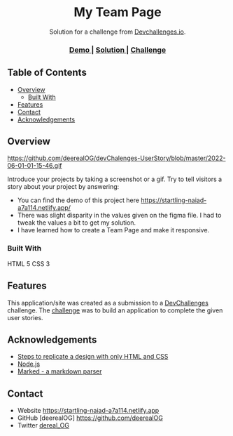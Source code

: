 <!-- Please update value in the {}  -->

<h1 align="center">My Team Page</h1>

<div align="center">
   Solution for a challenge from  <a href="http://devchallenges.io" target="_blank">Devchallenges.io</a>.
</div>

<div align="center">
  <h3>
    <a href="https://startling-naiad-a7a114.netlify.app">
      Demo
    </a>
    <span> | </span>
    <a href="https://{your-url-to-the-solution}">
      Solution
    </a>
    <span> | </span>
    <a href="https://devchallenges.io/challenges/hhmesazsqgKXrTkYkt0U">
      Challenge
    </a>
  </h3>
</div>

<!-- TABLE OF CONTENTS -->

## Table of Contents

- [Overview](#overview)
  - [Built With](#built-with)
- [Features](#features)
- [Contact](#contact)
- [Acknowledgements](#acknowledgements)

<!-- OVERVIEW -->

## Overview

https://github.com/deerealOG/devChalenges-UserStory/blob/master/2022-06-01-01-15-46.gif

Introduce your projects by taking a screenshot or a gif. Try to tell visitors a story about your project by answering:

- You can find the demo of this project here https://startling-naiad-a7a114.netlify.app/
- There was slight disparity in the values given on the figma file. I had to tweak the values a bit to get my solution.
- I have learned how to create  a Team Page and make it responsive.

### Built With

<!-- This section should list any major frameworks that you built your project using. Here are a few examples.-->
HTML 5
CSS 3


## Features

<!-- List the features of your application or follow the template. Don't share the figma file here :) -->

This application/site was created as a submission to a [DevChallenges](https://devchallenges.io/challenges) challenge. The [challenge](https://devchallenges.io/challenges/hhmesazsqgKXrTkYkt0U) was to build an application to complete the given user stories.


## Acknowledgements

<!-- This section should list any articles or add-ons/plugins that helps you to complete the project. This is optional but it will help you in the future. For exmpale -->

- [Steps to replicate a design with only HTML and CSS](https://devchallenges-blogs.web.app/how-to-replicate-design/)
- [Node.js](https://nodejs.org/)
- [Marked - a markdown parser](https://github.com/chjj/marked)

## Contact

- Website https://startling-naiad-a7a114.netlify.app
- GitHub [deerealOG] https://github.com/deerealOG
- Twitter [dereal_OG](https://twitter.com/dereal_OG)
